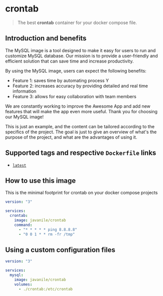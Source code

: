 # crontab

> The best **crontab** container for your docker compose file.

## Introduction and benefits

The MySQL image is a tool designed to make it easy for users to run and customize MySQL database.
Our mission is to provide a user-friendly and efficient solution that can save time and increase productivity.

By using the MySQL image, users can expect the following benefits:

- Feature 1: saves time by automating process Y
- Feature 2: increases accuracy by providing detailed and real time information
- Feature 3: allows for easy collaboration with team members

We are constantly working to improve the Awesome App and add new features that will make the app even more useful.
Thank you for choosing our MySQL image!

This is just an example, and the content can be tailored according to the specifics of the project.
The goal is just to give an overview of what's the purpose of the project, and what are the advantages of using it.

## Supported tags and respective `Dockerfile` links

* [`latest`](https://github.com/javanile/crontab/blob/main/Dockerfile)

## How to use this image

This is the minimal footprint for crontab on your docker compose projects

```yaml
version: "3"

services:
  crontab:
    image: javanile/crontab
    command:
      - "* * * * * ping 8.8.8.8"
      - "0 0 1 * * rm -fr /tmp"
```

## Using a custom configuration files

```yaml
version: "3"

services:
  mysql:
    image: javanile/crontab
    volumes:      
      - ./crontab:/etc/crontab
```
